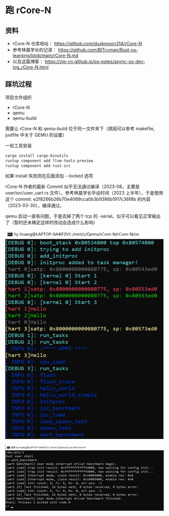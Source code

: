 # 跑 rCore-N

## 资料

- rCore-N 仓库地址：
https://github.com/duskmoon314/rCore-N
- 参考林晨学长的记录：
https://github.com/BITcyman/Rust-os-learning/blob/main/rCore-N.md
- 以及这篇博客：
https://zjp-cn.github.io/os-notes/async-os-dev-log_rCore-N.html

## 踩坑过程

项目文件组织

- rCore-N
- qemu
- qemu-build

需要让 rCore-N 和 qemu-build 位于同一文件夹下（原因可以参考 makefile, justfile 中关于 QEMU 的设置）

一些工具安装

```
cargo install cargo-binutils
rustup component add llvm-tools-preview
rustup component add rust-src
```

如果 install 失败则在后面添加 --locked 选项

rCore-N 作者的最新 Commit 似乎无法通过编译（2023-08，主要是 user/src/user_uart.rs 文件），参考林晨学长毕设时间（2023 上半年），于是使用这个 commit: e2f8266b26b70e4069cca0b3b9386b1917c36f8b 的内容（2023-03-30），编译通过。

qemu 启动一直有问题，于是去掉了两个 tcp 的 -serial，似乎可以看见正常输出了（暂时还未确定这样的改动会造成什么影响）

![](./img/serial0.png)

![](./img/serial1.png)

